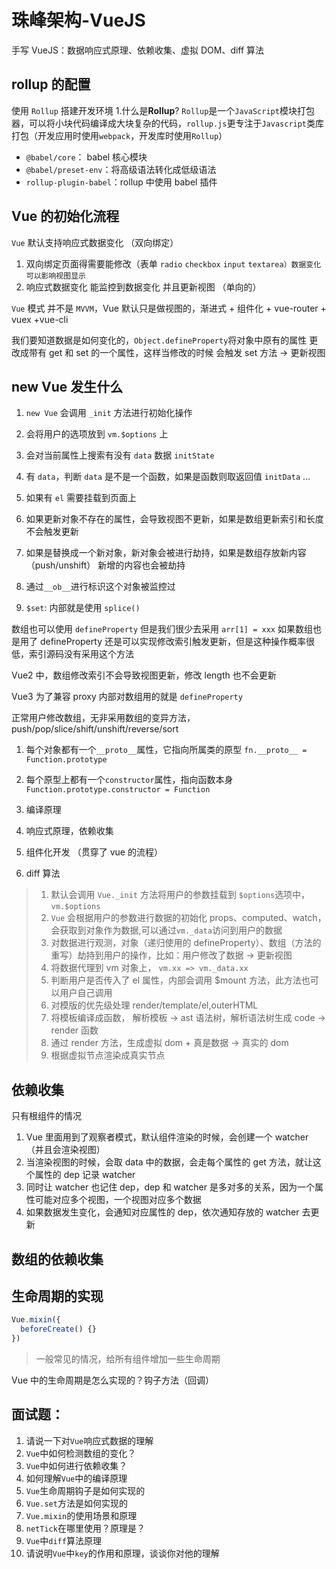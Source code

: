 # 珠峰架构-VueJS

手写 VueJS：数据响应式原理、依赖收集、虚拟 DOM、diff 算法

## rollup 的配置

使用 `Rollup` 搭建开发环境 1.什么是**Rollup**?
`Rollup`是一个`JavaScript`模块打包器，可以将小块代码编译成大块复杂的代码，`rollup.js`更专注于`Javascript`类库打包（开发应用时使用`webpack`，开发库时使用`Rollup`）

- `@babel/core`： babel 核心模块
- `@babel/preset-env`：将高级语法转化成低级语法
- `rollup-plugin-babel`：rollup 中使用 babel 插件

## Vue 的初始化流程

`Vue` 默认支持响应式数据变化 （双向绑定）

1. 双向绑定页面得需要能修改（表单 `radio` `checkbox` `input` `textarea）数据变化可以影响视图显示`
2. 响应式数据变化 能监控到数据变化 并且更新视图 （单向的）

`Vue` 模式 并不是 `MVVM`，Vue 默认只是做视图的，渐进式 + 组件化 + vue-router + vuex +vue-cli

我们要知道数据是如何变化的，`Object.defineProperty`将对象中原有的属性 更改成带有 get 和 set 的一个属性，这样当修改的时候 会触发 set 方法 -> 更新视图

## new Vue 发生什么

1. `new Vue` 会调用 `_init` 方法进行初始化操作
2. 会将用户的选项放到 `vm.$options` 上
3. 会对当前属性上搜索有没有 `data` 数据 `initState`
4. 有 `data`，判断 `data` 是不是一个函数，如果是函数则取返回值 `initData`
   ...
5. 如果有 `el` 需要挂载到页面上

6. 如果更新对象不存在的属性，会导致视图不更新，如果是数组更新索引和长度不会触发更新
7. 如果是替换成一个新对象，新对象会被进行劫持，如果是数组存放新内容 （push/unshift） 新增的内容也会被劫持
8. 通过`__ob__`进行标识这个对象被监控过
9. `$set`: 内部就是使用 `splice()`

数组也可以使用 `defineProperty` 但是我们很少去采用 `arr[1] = xxx`
如果数组也是用了 defineProperty 还是可以实现修改索引触发更新，但是这种操作概率很低，索引源码没有采用这个方法

Vue2 中，数组修改索引不会导致视图更新，修改 length 也不会更新

Vue3 为了兼容 proxy 内部对数组用的就是 `defineProperty`

正常用户修改数组，无非采用数组的变异方法，push/pop/slice/shift/unshift/reverse/sort

1. 每个对象都有一个`__proto__`属性，它指向所属类的原型 `fn.__proto__ = Function.prototype`
2. 每个原型上都有一个`constructor`属性，指向函数本身`Function.prototype.constructor = Function`

3. 编译原理
4. 响应式原理，依赖收集
5. 组件化开发 （贯穿了 vue 的流程）
6. diff 算法

> 1. 默认会调用 `Vue._init` 方法将用户的参数挂载到 `$options`选项中， `vm.$options`
> 2. `Vue` 会根据用户的参数进行数据的初始化 props、computed、watch，会获取到对象作为数据,可以通过`vm._data`访问到用户的数据
> 3. 对数据进行观测，对象（递归使用的 defineProperty）、数组（方法的重写）劫持到用户的操作，比如：用户修改了数据 -> 更新视图
> 4. 将数据代理到 vm 对象上， `vm.xx => vm._data.xx`
> 5. 判断用户是否传入了 el 属性，内部会调用 $mount 方法，此方法也可以用户自己调用
> 6. 对模版的优先级处理 render/template/el,outerHTML
> 7. 将模板编译成函数， 解析模板 -> ast 语法树，解析语法树生成 code -> render 函数
> 8. 通过 render 方法，生成虚拟 dom + 真是数据 -> 真实的 dom
> 9. 根据虚拟节点渲染成真实节点

## 依赖收集

只有根组件的情况

1. Vue 里面用到了观察者模式，默认组件渲染的时候，会创建一个 watcher （并且会渲染视图）
2. 当渲染视图的时候，会取 data 中的数据，会走每个属性的 get 方法，就让这个属性的 dep 记录 watcher
3. 同时让 watcher 也记住 dep，dep 和 watcher 是多对多的关系，因为一个属性可能对应多个视图，一个视图对应多个数据
4. 如果数据发生变化，会通知对应属性的 dep，依次通知存放的 watcher 去更新

## 数组的依赖收集

>

## 生命周期的实现

```js
Vue.mixin({
  beforeCreate() {}
})
```

> 一般常见的情况，给所有组件增加一些生命周期

Vue 中的生命周期是怎么实现的？钩子方法（回调）

## 面试题：

1. 请说一下对`Vue`响应式数据的理解
2. `Vue`中如何检测数组的变化？
3. `Vue`中如何进行依赖收集？
4. 如何理解`Vue`中的编译原理
5. `Vue`生命周期钩子是如何实现的
6. `Vue.set`方法是如何实现的
7. `Vue.mixin`的使用场景和原理
8. `netTick`在哪里使用？原理是？
9. `Vue`中`diff`算法原理
10. 请说明`Vue`中`key`的作用和原理，谈谈你对他的理解

